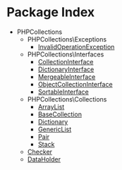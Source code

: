 Package Index
=========

* PHPCollections
    * PHPCollections\Exceptions
        * [InvalidOperationException](PHPCollections-Exceptions-InvalidOperationException.md)
    * PHPCollections\Interfaces
        * [CollectionInterface](PHPCollections-Interfaces-CollectionInterface.md)
        * [DictionaryInterface](PHPCollections-Interfaces-DictionaryInterface.md)
        * [MergeableInterface](PHPCollections-Interfaces-MergeableInterface.md)
        * [ObjectCollectionInterface](PHPCollections-Interfaces-ObjectCollectionInterface.md)
        * [SortableInterface](PHPCollections-Interfaces-SortableInterface.md)
    * PHPCollections\Collections
        * [ArrayList](PHPCollections-Collections-ArrayList.md)
        * [BaseCollection](PHPCollections-Collections-BaseCollection.md)
        * [Dictionary](PHPCollections-Collections-Dictionary.md)
        * [GenericList](PHPCollections-Collections-GenericList.md)
        * [Pair](PHPCollections-Collections-Pair.md)
        * [Stack](PHPCollections-Collections-Stack.md)
    * [Checker](PHPCollections-Checker.md)
    * [DataHolder](PHPCollections-DataHolder.md)

